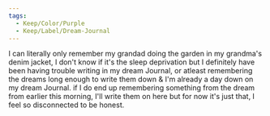 ```yaml
---
tags:
  - Keep/Color/Purple
  - Keep/Label/Dream-Journal
---
```


I can literally only remember my grandad doing the garden in my grandma's denim jacket, I don't know if it's the sleep deprivation but I definitely have been having trouble writing in my dream Journal, or atleast remembering the dreams long enough to write them down & I'm already a day down on my dream Journal. if I do end up remembering something from the dream from earlier this morning, I'll write them on here but for now it's just that, I feel so disconnected to be honest.